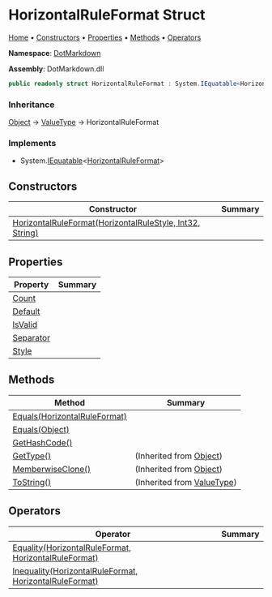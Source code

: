# HorizontalRuleFormat Struct

[Home](../../README.md) &#x2022; [Constructors](#constructors) &#x2022; [Properties](#properties) &#x2022; [Methods](#methods) &#x2022; [Operators](#operators)

**Namespace**: [DotMarkdown](../README.md)

**Assembly**: DotMarkdown\.dll

```csharp
public readonly struct HorizontalRuleFormat : System.IEquatable<HorizontalRuleFormat>
```

### Inheritance

[Object](https://docs.microsoft.com/en-us/dotnet/api/system.object) &#x2192; [ValueType](https://docs.microsoft.com/en-us/dotnet/api/system.valuetype) &#x2192; HorizontalRuleFormat

### Implements

* System\.[IEquatable](https://docs.microsoft.com/en-us/dotnet/api/system.iequatable-1)\<[HorizontalRuleFormat](./README.md)>

## Constructors

| Constructor | Summary |
| ----------- | ------- |
| [HorizontalRuleFormat(HorizontalRuleStyle, Int32, String)](-ctor/README.md) | |

## Properties

| Property | Summary |
| -------- | ------- |
| [Count](Count/README.md) | |
| [Default](Default/README.md) | |
| [IsValid](IsValid/README.md) | |
| [Separator](Separator/README.md) | |
| [Style](Style/README.md) | |

## Methods

| Method | Summary |
| ------ | ------- |
| [Equals(HorizontalRuleFormat)](Equals/README.md#DotMarkdown_HorizontalRuleFormat_Equals_DotMarkdown_HorizontalRuleFormat_) | |
| [Equals(Object)](Equals/README.md#DotMarkdown_HorizontalRuleFormat_Equals_System_Object_) | |
| [GetHashCode()](GetHashCode/README.md) | |
| [GetType()](https://docs.microsoft.com/en-us/dotnet/api/system.object.gettype) |  \(Inherited from [Object](https://docs.microsoft.com/en-us/dotnet/api/system.object)\) |
| [MemberwiseClone()](https://docs.microsoft.com/en-us/dotnet/api/system.object.memberwiseclone) |  \(Inherited from [Object](https://docs.microsoft.com/en-us/dotnet/api/system.object)\) |
| [ToString()](https://docs.microsoft.com/en-us/dotnet/api/system.valuetype.tostring) |  \(Inherited from [ValueType](https://docs.microsoft.com/en-us/dotnet/api/system.valuetype)\) |

## Operators

| Operator | Summary |
| -------- | ------- |
| [Equality(HorizontalRuleFormat, HorizontalRuleFormat)](op_Equality/README.md) | |
| [Inequality(HorizontalRuleFormat, HorizontalRuleFormat)](op_Inequality/README.md) | |

